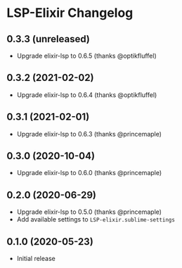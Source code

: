 LSP-Elixir Changelog
====================

0.3.3 (unreleased)
------------------

* Upgrade elixir-lsp to 0.6.5 (thanks @optikfluffel)

0.3.2 (2021-02-02)
------------------

* Upgrade elixir-lsp to 0.6.4 (thanks @optikfluffel)

0.3.1 (2021-02-01)
------------------

* Upgrade elixir-lsp to 0.6.3 (thanks @princemaple)

0.3.0 (2020-10-04)
------------------

* Upgrade elixir-lsp to 0.6.0 (thanks @princemaple)

0.2.0 (2020-06-29)
------------------

* Upgrade elixir-lsp to 0.5.0 (thanks @princemaple)
* Add available settings to `LSP-elixir.sublime-settings`

0.1.0 (2020-05-23)
------------------

* Initial release
